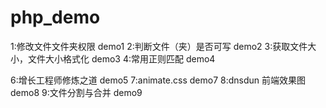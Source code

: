 # php_demo

1:修改文件文件夹权限 demo1
2:判断文件（夹）是否可写 demo2
3:获取文件大小，文件大小格式化 demo3
4:常用正则匹配 demo4

6:增长工程师修炼之道 demo5
7:animate.css demo7
8:dnsdun 前端效果图 demo8
9:文件分割与合并 demo9